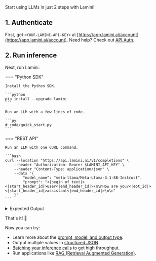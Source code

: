 Start using LLMs in just 2 steps with Lamini!

## 1. Authenticate

First, get `<YOUR-LAMINI-API-KEY>` at [https://app.lamini.ai/account](https://app.lamini.ai/account). Need help? Check out [API Auth](/authenticate).

## 2. Run inference
Next, run Lamini:

=== "Python SDK"

    Install the Python SDK.

    ```python
    pip install --upgrade lamini
    ```

    Run an LLM with a few lines of code.

    ```py
    # code/quick_start.py
    ```

=== "REST API"

    Run an LLM with one CURL command.

    ```bash
    curl --location "https://api.lamini.ai/v1/completions" \
        --header "Authorization: Bearer $LAMINI_API_KEY" \
        --header "Content-Type: application/json" \
        --data '{
            "model_name": "meta-llama/Meta-Llama-3.1-8B-Instruct",
            "prompt": "<|begin_of_text|><|start_header_id|>user<|end_header_id|>\n\nHow are you?<|eot_id|><|start_header_id|>assistant<|end_header_id|>\n\n"
        }'
    ```

<details>
<summary>Expected Output</summary>
    ```
    "I'm just a language model, I don't have feelings or emotions like humans do, but I'm functioning properly and ready to help with any questions or tasks you have! How can I assist you today?"
    ```
</details>

That's it! 🎉

Now you can try:

- Learn more about the [prompt, model, and output type](./prompt_tuning.md).
- Output multiple values in [structured JSON](./json_output.md).
- [Batching your inference calls](./batching.md) to get high throughput.
- Run applications like [RAG (Retrieval Augmented Generation)](https://github.com/lamini-ai/lamini-examples/blob/main/04_rag_tuning/README.md).
